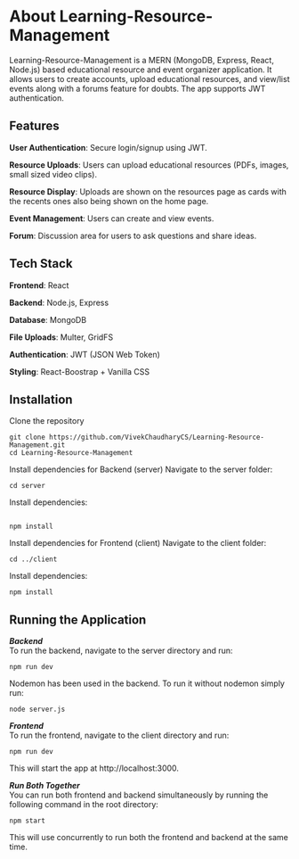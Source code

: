 # About Learning-Resource-Management

Learning-Resource-Management is a MERN (MongoDB, Express, React, Node.js) based educational resource and event organizer application. It allows users to create accounts, upload educational resources, and view/list events along with a forums feature for doubts. The app supports JWT authentication.

## Features

**User Authentication**: Secure login/signup using JWT.

**Resource Uploads**: Users can upload educational resources (PDFs, images, small sized video clips).

**Resource Display**: Uploads are shown on the resources page as cards with the recents ones also being shown on the home page.

**Event Management**: Users can create and view events.

**Forum**: Discussion area for users to ask questions and share ideas.

## Tech Stack

**Frontend**: React

**Backend**: Node.js, Express

**Database**: MongoDB

**File Uploads**: Multer, GridFS

**Authentication**: JWT (JSON Web Token)

**Styling**: React-Boostrap + Vanilla CSS

## Installation

Clone the repository

```console
git clone https://github.com/VivekChaudharyCS/Learning-Resource-Management.git
cd Learning-Resource-Management
```

Install dependencies for Backend (server)
Navigate to the server folder:

```console
cd server
```

Install dependencies:

```console

npm install
```

Install dependencies for Frontend (client)
Navigate to the client folder:

```console
cd ../client
```

Install dependencies:

```console
npm install
```

## Running the Application

**_Backend_**\
To run the backend, navigate to the server directory and run:

```console
npm run dev
```

Nodemon has been used in the backend. To run it without nodemon simply run:

```console
node server.js
```

**_Frontend_**\
To run the frontend, navigate to the client directory and run:

```console
npm run dev
```

This will start the app at http://localhost:3000.

**_Run Both Together_**\
You can run both frontend and backend simultaneously by running the following command in the root directory:

```console
npm start
```

This will use concurrently to run both the frontend and backend at the same time.
